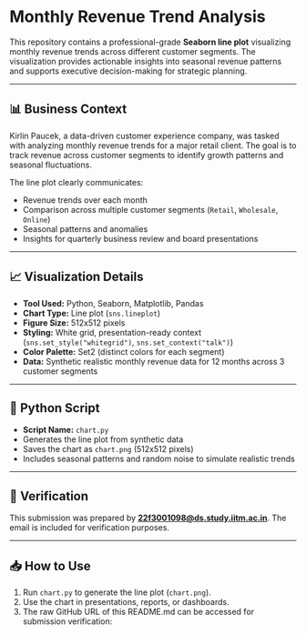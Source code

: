 # Monthly Revenue Trend Analysis

This repository contains a professional-grade **Seaborn line plot** visualizing monthly revenue trends across different customer segments. The visualization provides actionable insights into seasonal revenue patterns and supports executive decision-making for strategic planning.

---

## 📊 Business Context

Kirlin Paucek, a data-driven customer experience company, was tasked with analyzing monthly revenue trends for a major retail client. The goal is to track revenue across customer segments to identify growth patterns and seasonal fluctuations.  

The line plot clearly communicates:

- Revenue trends over each month  
- Comparison across multiple customer segments (`Retail`, `Wholesale`, `Online`)  
- Seasonal patterns and anomalies  
- Insights for quarterly business review and board presentations  

---

## 📈 Visualization Details

- **Tool Used:** Python, Seaborn, Matplotlib, Pandas  
- **Chart Type:** Line plot (`sns.lineplot`)  
- **Figure Size:** 512x512 pixels  
- **Styling:** White grid, presentation-ready context (`sns.set_style("whitegrid")`, `sns.set_context("talk")`)  
- **Color Palette:** Set2 (distinct colors for each segment)  
- **Data:** Synthetic realistic monthly revenue data for 12 months across 3 customer segments  

---

## 🧾 Python Script

- **Script Name:** `chart.py`  
- Generates the line plot from synthetic data  
- Saves the chart as `chart.png` (512x512 pixels)  
- Includes seasonal patterns and random noise to simulate realistic trends  

---

## 📧 Verification

This submission was prepared by **22f3001098@ds.study.iitm.ac.in**. The email is included for verification purposes.

---

## 📥 How to Use

1. Run `chart.py` to generate the line plot (`chart.png`).  
2. Use the chart in presentations, reports, or dashboards.  
3. The raw GitHub URL of this README.md can be accessed for submission verification:  
